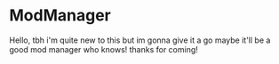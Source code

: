 # ModManager
Hello, tbh i'm quite new to this  but im gonna give it a go maybe  it'll be a good mod manager who knows! thanks for coming!
